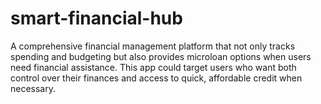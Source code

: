 # smart-financial-hub
 A comprehensive financial management platform that not only tracks spending and budgeting but also provides microloan options when users need financial assistance. This app could target users who want both control over their finances and access to quick, affordable credit when necessary.

